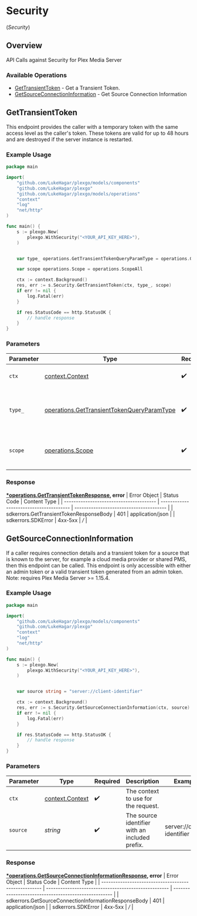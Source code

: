 # Security
(*Security*)

## Overview

API Calls against Security for Plex Media Server


### Available Operations

* [GetTransientToken](#gettransienttoken) - Get a Transient Token.
* [GetSourceConnectionInformation](#getsourceconnectioninformation) - Get Source Connection Information

## GetTransientToken

This endpoint provides the caller with a temporary token with the same access level as the caller's token. These tokens are valid for up to 48 hours and are destroyed if the server instance is restarted.


### Example Usage

```go
package main

import(
	"github.com/LukeHagar/plexgo/models/components"
	"github.com/LukeHagar/plexgo"
	"github.com/LukeHagar/plexgo/models/operations"
	"context"
	"log"
	"net/http"
)

func main() {
    s := plexgo.New(
        plexgo.WithSecurity("<YOUR_API_KEY_HERE>"),
    )


    var type_ operations.GetTransientTokenQueryParamType = operations.GetTransientTokenQueryParamTypeDelegation

    var scope operations.Scope = operations.ScopeAll

    ctx := context.Background()
    res, err := s.Security.GetTransientToken(ctx, type_, scope)
    if err != nil {
        log.Fatal(err)
    }

    if res.StatusCode == http.StatusOK {
        // handle response
    }
}
```

### Parameters

| Parameter                                                                                                | Type                                                                                                     | Required                                                                                                 | Description                                                                                              |
| -------------------------------------------------------------------------------------------------------- | -------------------------------------------------------------------------------------------------------- | -------------------------------------------------------------------------------------------------------- | -------------------------------------------------------------------------------------------------------- |
| `ctx`                                                                                                    | [context.Context](https://pkg.go.dev/context#Context)                                                    | :heavy_check_mark:                                                                                       | The context to use for the request.                                                                      |
| `type_`                                                                                                  | [operations.GetTransientTokenQueryParamType](../../models/operations/gettransienttokenqueryparamtype.md) | :heavy_check_mark:                                                                                       | `delegation` - This is the only supported `type` parameter.                                              |
| `scope`                                                                                                  | [operations.Scope](../../models/operations/scope.md)                                                     | :heavy_check_mark:                                                                                       | `all` - This is the only supported `scope` parameter.                                                    |


### Response

**[*operations.GetTransientTokenResponse](../../models/operations/gettransienttokenresponse.md), error**
| Error Object                            | Status Code                             | Content Type                            |
| --------------------------------------- | --------------------------------------- | --------------------------------------- |
| sdkerrors.GetTransientTokenResponseBody | 401                                     | application/json                        |
| sdkerrors.SDKError                      | 4xx-5xx                                 | */*                                     |

## GetSourceConnectionInformation

If a caller requires connection details and a transient token for a source that is known to the server, for example a cloud media provider or shared PMS, then this endpoint can be called. This endpoint is only accessible with either an admin token or a valid transient token generated from an admin token.
Note: requires Plex Media Server >= 1.15.4.


### Example Usage

```go
package main

import(
	"github.com/LukeHagar/plexgo/models/components"
	"github.com/LukeHagar/plexgo"
	"context"
	"log"
	"net/http"
)

func main() {
    s := plexgo.New(
        plexgo.WithSecurity("<YOUR_API_KEY_HERE>"),
    )


    var source string = "server://client-identifier"

    ctx := context.Background()
    res, err := s.Security.GetSourceConnectionInformation(ctx, source)
    if err != nil {
        log.Fatal(err)
    }

    if res.StatusCode == http.StatusOK {
        // handle response
    }
}
```

### Parameters

| Parameter                                             | Type                                                  | Required                                              | Description                                           | Example                                               |
| ----------------------------------------------------- | ----------------------------------------------------- | ----------------------------------------------------- | ----------------------------------------------------- | ----------------------------------------------------- |
| `ctx`                                                 | [context.Context](https://pkg.go.dev/context#Context) | :heavy_check_mark:                                    | The context to use for the request.                   |                                                       |
| `source`                                              | *string*                                              | :heavy_check_mark:                                    | The source identifier with an included prefix.        | server://client-identifier                            |


### Response

**[*operations.GetSourceConnectionInformationResponse](../../models/operations/getsourceconnectioninformationresponse.md), error**
| Error Object                                         | Status Code                                          | Content Type                                         |
| ---------------------------------------------------- | ---------------------------------------------------- | ---------------------------------------------------- |
| sdkerrors.GetSourceConnectionInformationResponseBody | 401                                                  | application/json                                     |
| sdkerrors.SDKError                                   | 4xx-5xx                                              | */*                                                  |
